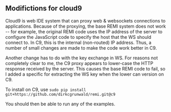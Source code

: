 ## Modifictions for cloud9

Cloud9 is web IDE system that can proxy web & websockets connections
to applications. Because of the proxying, the base REMI system does
not work -- for example, the original REMI code uses the IP address of
the server to configure the JavaScript code to specify the host that
the WS should connect to. In C9, this is the internal (non-routed) IP
address. Thus, a number of small changes are made to make the code work
better in C9.

Another change has to do with the key exchange in WS. For reasons not
completely clear to me, the C9 proxy appears to lower-case the HTTP
response received by the server. This causes the base REMI code to
fail, so I added a specific for extracting the WS key when the lower
can version on C9.

To install on C9, use `sudo pip install git+https://github.com/dirkcgrunwald/remi.git@c9`

You should then be able to run any of the examples.

